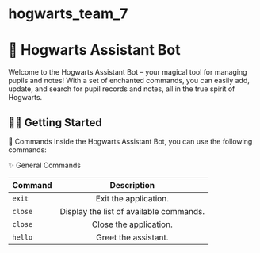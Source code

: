 # hogwarts_team_7

# 🎩 Hogwarts Assistant Bot

Welcome to the Hogwarts Assistant Bot – your magical tool for managing pupils and notes! With a set of enchanted commands, you can easily add, update, and search for pupil records and notes, all in the true spirit of Hogwarts.

## 🧙‍♂️ Getting Started

📜 Commands
Inside the Hogwarts Assistant Bot, you can use the following commands:

✨ General Commands

| Command |               Description               |
| ------- | :-------------------------------------: |
| `exit`  |          Exit the application.          |
| `close` | Display the list of available commands. |
| `close` |         Close the application.          |
| `hello` |          Greet the assistant.           |
